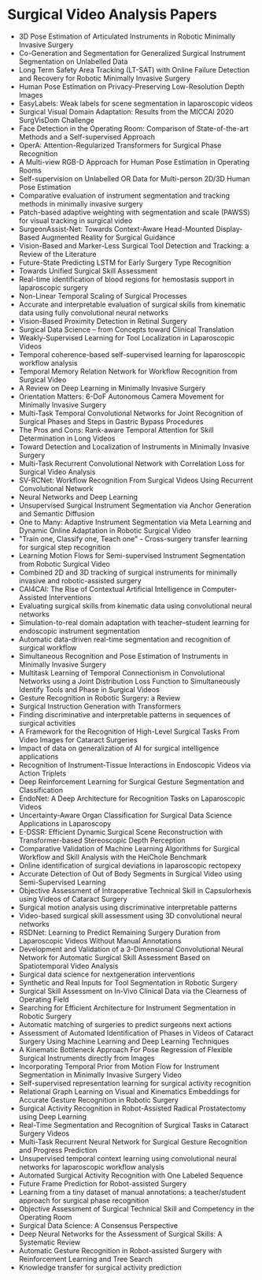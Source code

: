 # Surgical Video Analysis Papers

<ul>

                             

 <li><a target="_blank" href="https://github.com/manjunath5496/Surgical-Video-Analysis-Papers/blob/master/s(1).pdf" style="text-decoration:none;">3D Pose Estimation of Articulated Instruments in Robotic Minimally Invasive Surgery</a></li>

 <li><a target="_blank" href="https://github.com/manjunath5496/Surgical-Video-Analysis-Papers/blob/master/s(2).pdf" style="text-decoration:none;">Co-Generation and Segmentation for Generalized Surgical Instrument Segmentation on Unlabelled Data</a></li>

<li><a target="_blank" href="https://github.com/manjunath5496/Surgical-Video-Analysis-Papers/blob/master/s(3).pdf" style="text-decoration:none;">Long Term Safety Area Tracking (LT-SAT) with Online Failure Detection and Recovery for Robotic Minimally Invasive Surgery</a></li>
 <li><a target="_blank" href="https://github.com/manjunath5496/Surgical-Video-Analysis-Papers/blob/master/s(4).pdf" style="text-decoration:none;">Human Pose Estimation on Privacy-Preserving Low-Resolution Depth Images</a></li>                              
<li><a target="_blank" href="https://github.com/manjunath5496/Surgical-Video-Analysis-Papers/blob/master/s(5).pdf" style="text-decoration:none;">EasyLabels: Weak labels for scene segmentation in laparoscopic videos</a></li>
<li><a target="_blank" href="https://github.com/manjunath5496/Surgical-Video-Analysis-Papers/blob/master/s(6).pdf" style="text-decoration:none;">Surgical Visual Domain Adaptation: Results from the MICCAI 2020 SurgVisDom Challenge</a></li>
 <li><a target="_blank" href="https://github.com/manjunath5496/Surgical-Video-Analysis-Papers/blob/master/s(7).pdf" style="text-decoration:none;">Face Detection in the Operating Room: Comparison of State-of-the-art Methods and a Self-supervised Approach</a></li>

 <li><a target="_blank" href="https://github.com/manjunath5496/Surgical-Video-Analysis-Papers/blob/master/s(8).pdf" style="text-decoration:none;"> OperA: Attention-Regularized Transformers for Surgical Phase Recognition </a></li>
   <li><a target="_blank" href="https://github.com/manjunath5496/Surgical-Video-Analysis-Papers/blob/master/s(9).pdf" style="text-decoration:none;">A Multi-view RGB-D Approach for Human Pose Estimation in Operating Rooms</a></li>
  
   
 <li><a target="_blank" href="https://github.com/manjunath5496/Surgical-Video-Analysis-Papers/blob/master/s(10).pdf" style="text-decoration:none;">Self-supervision on Unlabelled OR Data for Multi-person 2D/3D Human Pose Estimation </a></li>                              
<li><a target="_blank" href="https://github.com/manjunath5496/Surgical-Video-Analysis-Papers/blob/master/s(11).pdf" style="text-decoration:none;">Comparative evaluation of instrument segmentation and tracking methods in minimally invasive surgery</a></li>
<li><a target="_blank" href="https://github.com/manjunath5496/Surgical-Video-Analysis-Papers/blob/master/s(12).pdf" style="text-decoration:none;">Patch-based adaptive weighting with segmentation and scale (PAWSS) for visual tracking in surgical video</a></li>
<li><a target="_blank" href="https://github.com/manjunath5496/Surgical-Video-Analysis-Papers/blob/master/s(13).pdf" style="text-decoration:none;">SurgeonAssist-Net: Towards Context-Aware Head-Mounted Display-Based Augmented Reality for Surgical Guidance</a></li>

<li><a target="_blank" href="https://github.com/manjunath5496/Surgical-Video-Analysis-Papers/blob/master/s(14).pdf" style="text-decoration:none;">Vision-Based and Marker-Less Surgical Tool Detection and Tracking: a Review of the Literature</a></li>
                              
<li><a target="_blank" href="https://github.com/manjunath5496/Surgical-Video-Analysis-Papers/blob/master/s(15).pdf" style="text-decoration:none;">Future-State Predicting LSTM for Early Surgery Type Recognition</a></li>

<li><a target="_blank" href="https://github.com/manjunath5496/Surgical-Video-Analysis-Papers/blob/master/s(16).pdf" style="text-decoration:none;">Towards Unified Surgical Skill Assessment</a></li>

  <li><a target="_blank" href="https://github.com/manjunath5496/Surgical-Video-Analysis-Papers/blob/master/s(17).pdf" style="text-decoration:none;">Real-time identification of blood regions for hemostasis support in laparoscopic surgery</a></li>   
  
<li><a target="_blank" href="https://github.com/manjunath5496/Surgical-Video-Analysis-Papers/blob/master/s(18).pdf" style="text-decoration:none;">Non-Linear Temporal Scaling of Surgical Processes</a></li> 

  
<li><a target="_blank" href="https://github.com/manjunath5496/Surgical-Video-Analysis-Papers/blob/master/s(19).pdf" style="text-decoration:none;">Accurate and interpretable evaluation of surgical skills from kinematic data using fully convolutional neural networks</a></li> 

<li><a target="_blank" href="https://github.com/manjunath5496/Surgical-Video-Analysis-Papers/blob/master/s(20).pdf" style="text-decoration:none;">Vision-Based Proximity Detection in Retinal Surgery</a></li>

<li><a target="_blank" href="https://github.com/manjunath5496/Surgical-Video-Analysis-Papers/blob/master/s(21).pdf" style="text-decoration:none;">Surgical Data Science – from Concepts toward Clinical Translation</a></li>
<li><a target="_blank" href="https://github.com/manjunath5496/Surgical-Video-Analysis-Papers/blob/master/s(22).pdf" style="text-decoration:none;">Weakly-Supervised Learning for Tool Localization in Laparoscopic Videos</a></li> 
 <li><a target="_blank" href="https://github.com/manjunath5496/Surgical-Video-Analysis-Papers/blob/master/s(23).pdf" style="text-decoration:none;">Temporal coherence-based self-supervised learning for laparoscopic workflow analysis</a></li> 
 

   <li><a target="_blank" href="https://github.com/manjunath5496/Surgical-Video-Analysis-Papers/blob/master/s(24).pdf" style="text-decoration:none;">Temporal Memory Relation Network for Workflow Recognition from Surgical Video</a></li>
 
   <li><a target="_blank" href="https://github.com/manjunath5496/Surgical-Video-Analysis-Papers/blob/master/s(25).pdf" style="text-decoration:none;">A Review on Deep Learning in Minimally Invasive Surgery</a></li>                              
 <li><a target="_blank" href="https://github.com/manjunath5496/Surgical-Video-Analysis-Papers/blob/master/s(26).pdf" style="text-decoration:none;">Orientation Matters: 6-DoF Autonomous Camera Movement for Minimally Invasive Surgery</a></li>
 <li><a target="_blank" href="https://github.com/manjunath5496/Surgical-Video-Analysis-Papers/blob/master/s(27).pdf" style="text-decoration:none;">Multi-Task Temporal Convolutional Networks for Joint Recognition of Surgical Phases and Steps in Gastric Bypass Procedures</a></li>
   
 
   <li><a target="_blank" href="https://github.com/manjunath5496/Surgical-Video-Analysis-Papers/blob/master/s(28).pdf" style="text-decoration:none;">The Pros and Cons: Rank-aware Temporal Attention for Skill Determination in Long Videos</a></li>
 
   <li><a target="_blank" href="https://github.com/manjunath5496/Surgical-Video-Analysis-Papers/blob/master/s(29).pdf" style="text-decoration:none;">Toward Detection and Localization of Instruments in Minimally Invasive Surgery </a></li>                              

  <li><a target="_blank" href="https://github.com/manjunath5496/Surgical-Video-Analysis-Papers/blob/master/s(30).pdf" style="text-decoration:none;">Multi-Task Recurrent Convolutional Network with Correlation Loss for Surgical Video Analysis</a></li>
 
   <li><a target="_blank" href="https://github.com/manjunath5496/Surgical-Video-Analysis-Papers/blob/master/s(31).pdf" style="text-decoration:none;">SV-RCNet: Workflow Recognition From Surgical Videos Using Recurrent Convolutional Network</a></li> 
    <li><a target="_blank" href="https://github.com/manjunath5496/Surgical-Video-Analysis-Papers/blob/master/s(32).pdf" style="text-decoration:none;">Neural Networks and Deep Learning</a></li> 

   <li><a target="_blank" href="https://github.com/manjunath5496/Surgical-Video-Analysis-Papers/blob/master/s(33).pdf" style="text-decoration:none;">Unsupervised Surgical Instrument Segmentation via Anchor Generation and Semantic Diffusion</a></li>                              

  <li><a target="_blank" href="https://github.com/manjunath5496/Surgical-Video-Analysis-Papers/blob/master/s(34).pdf" style="text-decoration:none;">One to Many: Adaptive Instrument Segmentation via Meta Learning and Dynamic Online Adaptation in Robotic Surgical Video</a></li> 
 
  <li><a target="_blank" href="https://github.com/manjunath5496/Surgical-Video-Analysis-Papers/blob/master/s(35).pdf" style="text-decoration:none;">"Train one, Classify one, Teach one" - Cross-surgery transfer learning for surgical step recognition</a></li> 

  <li><a target="_blank" href="https://github.com/manjunath5496/Surgical-Video-Analysis-Papers/blob/master/s(36).pdf" style="text-decoration:none;">Learning Motion Flows for Semi-supervised Instrument Segmentation from Robotic Surgical Video</a></li> 
 
<li><a target="_blank" href="https://github.com/manjunath5496/Surgical-Video-Analysis-Papers/blob/master/s(37).pdf" style="text-decoration:none;">Combined 2D and 3D tracking of surgical instruments for minimally invasive and robotic-assisted surgery</a></li>
 <li><a target="_blank" href="https://github.com/manjunath5496/Surgical-Video-Analysis-Papers/blob/master/s(38).pdf" style="text-decoration:none;">CAI4CAI: The Rise of
Contextual Artificial Intelligence in Computer-Assisted Interventions</a></li>
<li><a target="_blank" href="https://github.com/manjunath5496/Surgical-Video-Analysis-Papers/blob/master/s(39).pdf" style="text-decoration:none;">Evaluating surgical skills from kinematic data using convolutional neural networks</a></li>
 <li><a target="_blank" href="https://github.com/manjunath5496/Surgical-Video-Analysis-Papers/blob/master/s(40).pdf" style="text-decoration:none;">Simulation-to-real domain adaptation with teacher–student learning for endoscopic instrument segmentation</a></li>                              
<li><a target="_blank" href="https://github.com/manjunath5496/Surgical-Video-Analysis-Papers/blob/master/s(41).pdf" style="text-decoration:none;">Automatic data-driven real-time segmentation and recognition of surgical workflow</a></li>
<li><a target="_blank" href="https://github.com/manjunath5496/Surgical-Video-Analysis-Papers/blob/master/s(42).pdf" style="text-decoration:none;">Simultaneous Recognition and Pose Estimation of Instruments in Minimally Invasive Surgery</a></li>
 
  <li><a target="_blank" href="https://github.com/manjunath5496/Surgical-Video-Analysis-Papers/blob/master/s(43).pdf" style="text-decoration:none;">Multitask Learning of Temporal Connectionism in Convolutional Networks using a Joint Distribution Loss Function to Simultaneously Identify Tools and Phase in Surgical Videos</a></li>
 <li><a target="_blank" href="https://github.com/manjunath5496/Surgical-Video-Analysis-Papers/blob/master/s(44).pdf" style="text-decoration:none;">Gesture Recognition in Robotic Surgery: a Review</a></li>
   <li><a target="_blank" href="https://github.com/manjunath5496/Surgical-Video-Analysis-Papers/blob/master/s(45).pdf" style="text-decoration:none;">Surgical Instruction Generation with Transformers</a></li>  
   
<li><a target="_blank" href="https://github.com/manjunath5496/Surgical-Video-Analysis-Papers/blob/master/s(46).pdf" style="text-decoration:none;">Finding discriminative and interpretable patterns in sequences of surgical activities</a></li> 
                             
<li><a target="_blank" href="https://github.com/manjunath5496/Surgical-Video-Analysis-Papers/blob/master/s(47).pdf" style="text-decoration:none;">A Framework for the Recognition of High-Level Surgical Tasks From Video Images for Cataract Surgeries</a></li>
<li><a target="_blank" href="https://github.com/manjunath5496/Surgical-Video-Analysis-Papers/blob/master/s(48).pdf" style="text-decoration:none;">Impact of data on generalization of AI for surgical intelligence applications</a></li>

<li><a target="_blank" href="https://github.com/manjunath5496/Surgical-Video-Analysis-Papers/blob/master/s(49).pdf" style="text-decoration:none;">Recognition of Instrument-Tissue Interactions in Endoscopic Videos via Action Triplets</a></li>
                              
<li><a target="_blank" href="https://github.com/manjunath5496/Surgical-Video-Analysis-Papers/blob/master/s(50).pdf" style="text-decoration:none;">Deep Reinforcement Learning for Surgical Gesture Segmentation and Classification</a></li>
<li><a target="_blank" href="https://github.com/manjunath5496/Surgical-Video-Analysis-Papers/blob/master/s(51).pdf" style="text-decoration:none;">EndoNet: A Deep Architecture for Recognition Tasks on Laparoscopic Videos</a></li>
<li><a target="_blank" href="https://github.com/manjunath5496/Surgical-Video-Analysis-Papers/blob/master/s(52).pdf" style="text-decoration:none;">Uncertainty-Aware Organ Classification for Surgical Data Science Applications in Laparoscopy</a></li>

<li><a target="_blank" href="https://github.com/manjunath5496/Surgical-Video-Analysis-Papers/blob/master/s(53).pdf" style="text-decoration:none;">E-DSSR: Efficient Dynamic Surgical Scene Reconstruction with Transformer-based Stereoscopic Depth Perception</a></li>
 
<li><a target="_blank" href="https://github.com/manjunath5496/Surgical-Video-Analysis-Papers/blob/master/s(54).pdf" style="text-decoration:none;">Comparative Validation of Machine Learning Algorithms for Surgical Workflow and Skill Analysis with the HeiChole Benchmark </a></li>

<li><a target="_blank" href="https://github.com/manjunath5496/Surgical-Video-Analysis-Papers/blob/master/s(55).pdf" style="text-decoration:none;">Online identification of surgical deviations in laparoscopic rectopexy</a></li>
 
  <li><a target="_blank" href="https://github.com/manjunath5496/Surgical-Video-Analysis-Papers/blob/master/s(56).pdf" style="text-decoration:none;">Accurate Detection of Out of Body Segments in Surgical Video using Semi-Supervised Learning </a></li>                              

  <li><a target="_blank" href="https://github.com/manjunath5496/Surgical-Video-Analysis-Papers/blob/master/s(57).pdf" style="text-decoration:none;">Objective Assessment of Intraoperative Technical Skill in Capsulorhexis using Videos of Cataract Surgery</a></li>
 
   <li><a target="_blank" href="https://github.com/manjunath5496/Surgical-Video-Analysis-Papers/blob/master/s(58).pdf" style="text-decoration:none;">Surgical motion analysis using discriminative interpretable patterns</a></li>
    <li><a target="_blank" href="https://github.com/manjunath5496/Surgical-Video-Analysis-Papers/blob/master/s(59).pdf" style="text-decoration:none;">Video-based surgical skill assessment using 3D convolutional neural networks</a></li>
 
  <li><a target="_blank" href="https://github.com/manjunath5496/Surgical-Video-Analysis-Papers/blob/master/s(60).pdf" style="text-decoration:none;">RSDNet: Learning to Predict Remaining Surgery Duration from Laparoscopic Videos Without Manual Annotations </a></li>
 
   <li><a target="_blank" href="https://github.com/manjunath5496/Surgical-Video-Analysis-Papers/blob/master/s(61).pdf" style="text-decoration:none;">Development and Validation of a 3-Dimensional Convolutional Neural Network for Automatic Surgical Skill Assessment Based on Spatiotemporal Video Analysis</a></li>
 
   <li><a target="_blank" href="https://github.com/manjunath5496/Surgical-Video-Analysis-Papers/blob/master/s(62).pdf" style="text-decoration:none;">Surgical data science for nextgeneration interventions</a></li>
 
   <li><a target="_blank" href="https://github.com/manjunath5496/Surgical-Video-Analysis-Papers/blob/master/s(63).pdf" style="text-decoration:none;">Synthetic and Real Inputs for Tool Segmentation in Robotic Surgery</a></li>                              

  <li><a target="_blank" href="https://github.com/manjunath5496/Surgical-Video-Analysis-Papers/blob/master/s(64).pdf" style="text-decoration:none;">Surgical Skill Assessment on In-Vivo Clinical Data via the Clearness of Operating Field</a></li>
 
   <li><a target="_blank" href="https://github.com/manjunath5496/Surgical-Video-Analysis-Papers/blob/master/s(65).pdf" style="text-decoration:none;">Searching for Efficient Architecture for Instrument Segmentation in Robotic Surgery </a></li> 

   <li><a target="_blank" href="https://github.com/manjunath5496/Surgical-Video-Analysis-Papers/blob/master/s(66).pdf" style="text-decoration:none;">Automatic matching of surgeries to predict surgeons next actions</a></li> 
 
   <li><a target="_blank" href="https://github.com/manjunath5496/Surgical-Video-Analysis-Papers/blob/master/s(67).pdf" style="text-decoration:none;">Assessment of Automated Identification of Phases in Videos of Cataract Surgery Using Machine Learning and Deep Learning Techniques</a></li>                              

  <li><a target="_blank" href="https://github.com/manjunath5496/Surgical-Video-Analysis-Papers/blob/master/s(68).pdf" style="text-decoration:none;">A Kinematic Bottleneck Approach For Pose Regression of Flexible Surgical Instruments directly from Images</a></li> 
 
  
   <li><a target="_blank" href="https://github.com/manjunath5496/Surgical-Video-Analysis-Papers/blob/master/s(69).pdf" style="text-decoration:none;">Incorporating Temporal Prior from Motion Flow for Instrument Segmentation in Minimally Invasive Surgery Video</a></li>                              

  <li><a target="_blank" href="https://github.com/manjunath5496/Surgical-Video-Analysis-Papers/blob/master/s(70).pdf" style="text-decoration:none;">Self-supervised representation learning for surgical activity recognition</a></li> 
  
 
 <li><a target="_blank" href="https://github.com/manjunath5496/Surgical-Video-Analysis-Papers/blob/master/s(71).pdf" style="text-decoration:none;">Relational Graph Learning on Visual and Kinematics Embeddings for Accurate Gesture Recognition in Robotic Surgery</a></li>
 
 <li><a target="_blank" href="https://github.com/manjunath5496/Surgical-Video-Analysis-Papers/blob/master/s(72).pdf" style="text-decoration:none;">Surgical Activity Recognition in Robot-Assisted Radical Prostatectomy using Deep Learning</a></li> 
 
 
 <li><a target="_blank" href="https://github.com/manjunath5496/Surgical-Video-Analysis-Papers/blob/master/s(73).pdf" style="text-decoration:none;">Real-Time Segmentation and Recognition of Surgical Tasks in Cataract Surgery Videos</a></li>
  <li><a target="_blank" href="https://github.com/manjunath5496/Surgical-Video-Analysis-Papers/blob/master/s(74).pdf" style="text-decoration:none;">Multi-Task Recurrent Neural Network for Surgical Gesture Recognition and Progress Prediction</a></li>
    <li><a target="_blank" href="https://github.com/manjunath5496/Surgical-Video-Analysis-Papers/blob/master/s(75).pdf" style="text-decoration:none;">Unsupervised temporal context learning using convolutional neural networks for laparoscopic workflow analysis</a></li>                        
<li><a target="_blank" href="https://github.com/manjunath5496/Surgical-Video-Analysis-Papers/blob/master/s(76).pdf" style="text-decoration:none;">Automated Surgical Activity Recognition with One Labeled Sequence</a></li>

 <li><a target="_blank" href="https://github.com/manjunath5496/Surgical-Video-Analysis-Papers/blob/master/s(77).pdf" style="text-decoration:none;">Future Frame Prediction for Robot-assisted Surgery</a></li> 
 
 
 <li><a target="_blank" href="https://github.com/manjunath5496/Surgical-Video-Analysis-Papers/blob/master/s(78).pdf" style="text-decoration:none;">Learning from a tiny dataset of manual annotations: a teacher/student approach for surgical phase recognition</a></li>
  <li><a target="_blank" href="https://github.com/manjunath5496/Surgical-Video-Analysis-Papers/blob/master/s(79).pdf" style="text-decoration:none;">Objective Assessment of
Surgical Technical Skill and Competency in the Operating Room</a></li>


 <li><a target="_blank" href="https://github.com/manjunath5496/Surgical-Video-Analysis-Papers/blob/master/s(80).pdf" style="text-decoration:none;">Surgical Data Science:
A Consensus Perspective</a></li> 
 
 
 <li><a target="_blank" href="https://github.com/manjunath5496/Surgical-Video-Analysis-Papers/blob/master/s(81).pdf" style="text-decoration:none;">Deep Neural Networks for the Assessment of Surgical Skills: A Systematic Review</a></li>
  <li><a target="_blank" href="https://github.com/manjunath5496/Surgical-Video-Analysis-Papers/blob/master/s(82).pdf" style="text-decoration:none;">Automatic Gesture Recognition in Robot-assisted Surgery with Reinforcement Learning and Tree Search</a></li>

 <li><a target="_blank" href="https://github.com/manjunath5496/Surgical-Video-Analysis-Papers/blob/master/s(83).pdf" style="text-decoration:none;">Knowledge transfer for surgical activity prediction</a></li>
  </ul>
